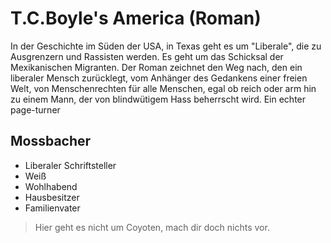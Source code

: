 # T.C.Boyle's America (Roman)

In der Geschichte im Süden der USA, in Texas geht es um "Liberale", die zu Ausgrenzern und Rassisten werden. Es geht um das Schicksal der Mexikanischen Migranten. Der Roman zeichnet den Weg nach, den ein liberaler Mensch zurücklegt, vom Anhänger des Gedankens einer freien Welt, von Menschenrechten für alle Menschen, egal ob reich oder arm hin zu einem Mann, der von blindwütigem Hass beherrscht wird.
Ein echter page-turner  

## Mossbacher
* Liberaler Schriftsteller
* Weiß
* Wohlhabend
* Hausbesitzer
* Familienvater

> Hier geht es nicht um Coyoten, mach dir doch nichts vor.
